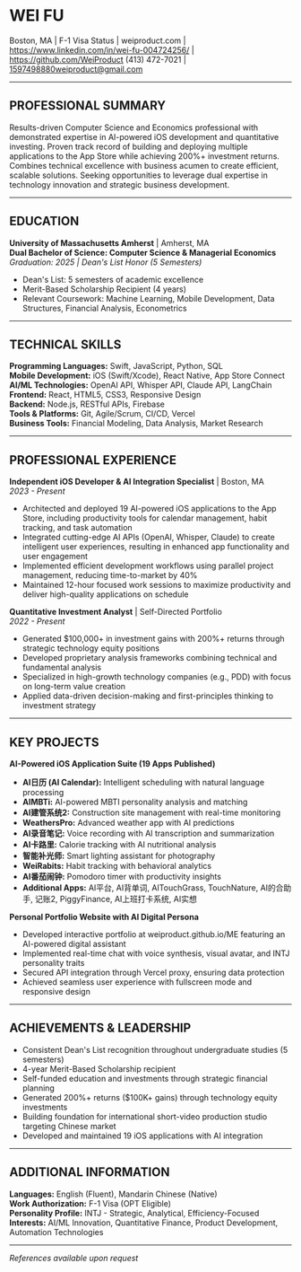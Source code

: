 # WEI FU
Boston, MA | F-1 Visa Status | weiproduct.com | https://www.linkedin.com/in/wei-fu-004724256/ | https://github.com/WeiProduct
(413) 472-7021 | 1597498880weiproduct@gmail.com

---

## PROFESSIONAL SUMMARY

Results-driven Computer Science and Economics professional with demonstrated expertise in AI-powered iOS development and quantitative investing. Proven track record of building and deploying multiple applications to the App Store while achieving 200%+ investment returns. Combines technical excellence with business acumen to create efficient, scalable solutions. Seeking opportunities to leverage dual expertise in technology innovation and strategic business development.

---

## EDUCATION

**University of Massachusetts Amherst** | Amherst, MA  
**Dual Bachelor of Science: Computer Science & Managerial Economics**  
*Graduation: 2025 | Dean's List Honor (5 Semesters)*  
- Dean's List: 5 semesters of academic excellence
- Merit-Based Scholarship Recipient (4 years)
- Relevant Coursework: Machine Learning, Mobile Development, Data Structures, Financial Analysis, Econometrics

---

## TECHNICAL SKILLS

**Programming Languages:** Swift, JavaScript, Python, SQL  
**Mobile Development:** iOS (Swift/Xcode), React Native, App Store Connect  
**AI/ML Technologies:** OpenAI API, Whisper API, Claude API, LangChain  
**Frontend:** React, HTML5, CSS3, Responsive Design  
**Backend:** Node.js, RESTful APIs, Firebase  
**Tools & Platforms:** Git, Agile/Scrum, CI/CD, Vercel  
**Business Tools:** Financial Modeling, Data Analysis, Market Research

---

## PROFESSIONAL EXPERIENCE

**Independent iOS Developer & AI Integration Specialist** | Boston, MA  
*2023 - Present*

- Architected and deployed 19 AI-powered iOS applications to the App Store, including productivity tools for calendar management, habit tracking, and task automation
- Integrated cutting-edge AI APIs (OpenAI, Whisper, Claude) to create intelligent user experiences, resulting in enhanced app functionality and user engagement
- Implemented efficient development workflows using parallel project management, reducing time-to-market by 40%
- Maintained 12-hour focused work sessions to maximize productivity and deliver high-quality applications on schedule

**Quantitative Investment Analyst** | Self-Directed Portfolio  
*2022 - Present*

- Generated $100,000+ in investment gains with 200%+ returns through strategic technology equity positions
- Developed proprietary analysis frameworks combining technical and fundamental analysis
- Specialized in high-growth technology companies (e.g., PDD) with focus on long-term value creation
- Applied data-driven decision-making and first-principles thinking to investment strategy

---

## KEY PROJECTS

**AI-Powered iOS Application Suite (19 Apps Published)**
- **AI日历 (AI Calendar):** Intelligent scheduling with natural language processing
- **AIMBTi:** AI-powered MBTI personality analysis and matching
- **AI建管系统2:** Construction site management with real-time monitoring
- **WeathersPro:** Advanced weather app with AI predictions
- **AI录音笔记:** Voice recording with AI transcription and summarization
- **AI卡路里:** Calorie tracking with AI nutritional analysis
- **智能补光师:** Smart lighting assistant for photography
- **WeiRabits:** Habit tracking with behavioral analytics
- **AI番茄闹钟:** Pomodoro timer with productivity insights
- **Additional Apps:** AI平台, AI背单词, AITouchGrass, TouchNature, AI的合助手, 记账2, PiggyFinance, AI上班打卡系统, AI实想

**Personal Portfolio Website with AI Digital Persona**
- Developed interactive portfolio at weiproduct.github.io/ME featuring an AI-powered digital assistant
- Implemented real-time chat with voice synthesis, visual avatar, and INTJ personality traits
- Secured API integration through Vercel proxy, ensuring data protection
- Achieved seamless user experience with fullscreen mode and responsive design

---

## ACHIEVEMENTS & LEADERSHIP

- Consistent Dean's List recognition throughout undergraduate studies (5 semesters)
- 4-year Merit-Based Scholarship recipient
- Self-funded education and investments through strategic financial planning
- Generated 200%+ returns ($100K+ gains) through technology equity investments
- Building foundation for international short-video production studio targeting Chinese market
- Developed and maintained 19 iOS applications with AI integration

---

## ADDITIONAL INFORMATION

**Languages:** English (Fluent), Mandarin Chinese (Native)  
**Work Authorization:** F-1 Visa (OPT Eligible)  
**Personality Profile:** INTJ - Strategic, Analytical, Efficiency-Focused  
**Interests:** AI/ML Innovation, Quantitative Finance, Product Development, Automation Technologies

---

*References available upon request*